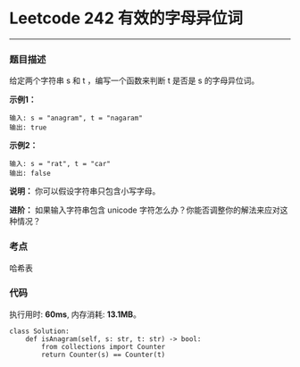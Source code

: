 # Leetcode 242 有效的字母异位词
***
### 题目描述

给定两个字符串 s 和 t ，编写一个函数来判断 t 是否是 s 的字母异位词。



**示例1：**

	输入: s = "anagram", t = "nagaram"
	输出: true


**示例2：**

	输入: s = "rat", t = "car"
	输出: false

**说明：** 你可以假设字符串只包含小写字母。

**进阶：** 如果输入字符串包含 unicode 字符怎么办？你能否调整你的解法来应对这种情况？

### 考点

哈希表


### 代码
执行用时: **60ms**, 内存消耗: **13.1MB**。

```
class Solution:
    def isAnagram(self, s: str, t: str) -> bool:
        from collections import Counter
        return Counter(s) == Counter(t)
```






